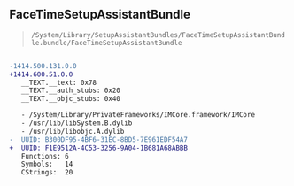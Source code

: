 ## FaceTimeSetupAssistantBundle

> `/System/Library/SetupAssistantBundles/FaceTimeSetupAssistantBundle.bundle/FaceTimeSetupAssistantBundle`

```diff

-1414.500.131.0.0
+1414.600.51.0.0
   __TEXT.__text: 0x78
   __TEXT.__auth_stubs: 0x20
   __TEXT.__objc_stubs: 0x40

   - /System/Library/PrivateFrameworks/IMCore.framework/IMCore
   - /usr/lib/libSystem.B.dylib
   - /usr/lib/libobjc.A.dylib
-  UUID: B300DF95-4BF6-31EC-8BD5-7E961EDF54A7
+  UUID: F1E9512A-4C53-3256-9A04-1B681A68ABBB
   Functions: 6
   Symbols:   14
   CStrings:  20

```
